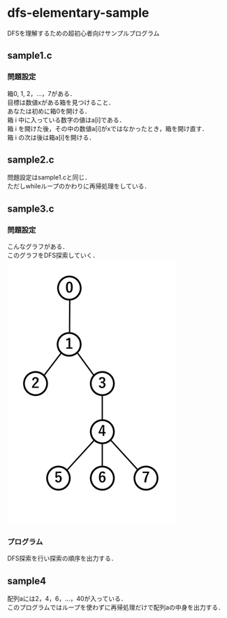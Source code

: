 # dfs-elementary-sample
DFSを理解するための超初心者向けサンプルプログラム

## sample1.c
### 問題設定
箱0, 1, 2，…，7がある． <br>
目標は数値xがある箱を見つけること． <br>
あなたは初めに箱0を開ける． <br>
箱 i 中に入っている数字の値はa[i]である． <br>
箱 i を開けた後，その中の数値a[i]がxではなかったとき，箱を開け直す． <br>
箱 i の次は後は箱a[i]を開ける． <br>

## sample2.c
問題設定はsample1.cと同じ． <br>
ただしwhileループのかわりに再帰処理をしている． <br>

## sample3.c
### 問題設定
こんなグラフがある． <br>
このグラフをDFS探索していく． <br>
![](sample3_graph.png)

### プログラム
DFS探索を行い探索の順序を出力する． <br>

## sample4
配列aには2，4，6，…，40が入っている． <br>
このプログラムではループを使わずに再帰処理だけで配列aの中身を出力する． <br>
